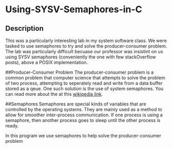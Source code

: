 # Using-SYSV-Semaphores-in-C


## Description
This was a particularly interesting lab in my system software class. We were tasked to use semaphores to 
try and solve the producer-consumer problem. The lab was particularly difficult becuase our professor was 
insistint on us using SYSV semaphores (conveniently the one with few stackOverflow posts), above a POSIX implementation.




##Producer-Consumer Problem
The producer-consumer problem is a common problem that computer science that attempts to solve the problem
of two process, attempting to seperately read and write from a data buffer stored as a qeue. One such solution 
is the use of system semaphores. You can read more about the at this [wikipedia link](https://en.wikipedia.org/wiki/Producer%E2%80%93consumer_problem).


##Semaphores
Semaphores are special kinds of variables that are controlled by the operating systems. They are mainly used
as a method to allow for smoother inter-process communication. If one process is using a semaphore, then another
process goes to sleep until the other process is ready.

In this program we use semaphores to help solve the producer-consumer problem
